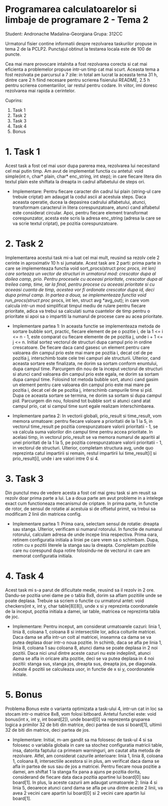 # Programarea calculatoarelor si limbaje de programare 2 - Tema 2

Student: Andronache Madalina-Georgiana
Grupa: 312CC

Urmatorul fisier contine informatii despre rezolvarea taskurilor propuse in 
tema 2 de la PCLP2. Punctajul obtinut la testarea locala este de 100 de puncte.

Cea mai mare provocare intalnita a fost rezolvarea corecta si cat mai eficienta
a problemelor propuse intr-un timp cat mai scurt. Aceasta tema a fost rezolvata
pe parcursul a 7 zile: in total am lucrat la aceasta tema 31 h, dintre care 2 h
fiind necesare pentru scrierea fisierului README, 2.5 h pentru scrierea 
comentariilor, iar restul pentru codare. In viitor, imi doresc rezolvarea 
mai rapida a cerintelor. 

Cuprins:
1. Task 1
2. Task 2
3. Task 3
4. Task 4
5. Bonus

# 1. Task 1

Acest task a fost cel mai usor dupa parerea mea, rezolvarea lui necesitand
cel mai putin timp. Am avut de implementat functia cu antetul:
void simple(int n, char* plain, char* enc_string, int step); in care fiecare 
litera din textul plain este shiftata la dreapta in cadrul alfabetului de 
steps ori. 

* Implementare: 
Pentru fiecare caracter din cadrul lui plain (string-ul care trebuie criptat)
am adaugat la codul ascii al acestuia steps. Daca aceasta operatie, ducea la 
depasirea cadrului alfabetului, atunci, transformam caracterul in litera 
corespunzatoare, atunci cand alfabetul este considerat circular. Apoi, pentru 
fiecare element transformat corespunzator, acesta este scris la adresa 
enc_string (adresa la care se va scrie textul criptat), pe pozitia 
corespunzatoare.

# 2. Task 2

Implementarea acestui task mi-a luat cel mai mult, reusind sa rezolv cele 2 
cerinte in aproximativ 10 h si jumatate. Acest task are 2 parti: prima parte 
in care se implementeaza functia void sort_procs(struct proc *procs, int len)
care sorteaza un vector de structuri in urmatorul mod: crescator dupa al 
doilea camp, prio. Pentru procesele cu aceeasi prioritate, crescator dupa al 
treilea camp, time, iar la final, pentru procese cu aceeasi prioritate si cu 
aceeasi cuanta de timp, acestea vor fi ordonate crescator dupa id, deci dupa 
primul camp. In partea a doua, se implementeaza functia 
void run_procs(struct proc* procs, int len, struct avg *avg_out); in care
vom calcula intr-un mod simplificat timpul mediu de rulare pentru fiecare 
prioritate, adica va trebui sa calculati suma cuantelor de timp pentru o 
prioritate si apoi sa o impartiti la numarul de procese care au acea 
prioritate.

* Implementare partea 1: 
In aceasta functie se implementeaza metoda de sortare bubble sort, practic, 
fiecare element de pe o pozitie i, de la 1 <= i <= n - 1, este comparat cu 
fiecare elemente de pe pozitia j, unde i + 1 <= j <= n. Initial sortez 
vectorul de structuri dupa campul prio in ordine crescatoare.
De fiecare daca cand gasesc un element pentru care valoarea din campul prio 
este mai mare pe pozitia i, decat cel de pe pozitia j, interschimb toate cele
trei campuri ale structurii. Ulterior, cand aceasta sortare este finalizata,
ne dorim sa sortam conform enuntului, dupa campul time. Parcurgem din nou de 
la inceput vectorul de structuri si atunci cand valoarea din campul prio este
egala, ne dorim sa sortam dupa campul time. Folosind tot metoda bubble sort,
atunci cand gasim un element pentru care valoarea din campul prio este mai 
mare pe pozitia i, decat cel de pe pozitia j, interschimb campurile time si 
pid. Dupa ce aceasta sortare se termina, ne dorim sa sortam si dupa campul pid.
Parcurgem din nou, folosind tot bubble sort si atunci cand atat campul prio,
cat si campul time sunt egale realizam interschimbarea. 

* Implementare partea 2:
In vectorii globali, prio_result si time_result, vom memora urmatoare: pentru
fiecare valoare a prioritatii de la 1 la 5, in vectorul time_result pe pozitia
corespunzatoare valorii prioritatii - 1, se va calcula suma valorilor din 
campul time pentru accea prioritate. In acelasi timp, in vectorul prio_result
se va memora numarul de aparitii al unei prioritati de la 1 la 5, pe pozitia
corespunzatoare valorii prioritatii - 1, in vectorul de structuri. Ulterior,
completam structura avg, unde quo reprezinta catul impartirii si remain, 
restul impartirii lui time_result[i] si prio_result[i], unde i are valori 
intre 0 si 4.

# 3. Task 3

Din punctul meu de vedere acesta a fost cel mai greu task si am reusit sa 
rezolv doar prima parte a lui. La a doua parte am avut probleme in a 
intelege exact cum functioneaza mecanismul de criptare. In prima parte,
in functie de rotor, de sensul de rotatie al acestuia si de offsetul primit,
va trebui sa modificam 2 linii din matricea config.

* Implementare partea 1:
Prima oara, selectam sensul de rotatie: dreapta sau stanga. Ulterior, 
verificam si numarul rotorului. In functie de numarul rotorului, calculam 
adresa de unde incepe linia respectiva. Prima oara, retinem configuratia 
initiala a liniei pe care vrem sa o schimbam. Dupa, rotim cu x pozitii 
literele la stanga sau la dreapta. Completam pozitiile care nu corespund 
dupa rotire folosindu-ne de vectorul in care am memorat configuratia 
initiala. 

# 4. Task 4

Acest task mi s-a parut de dificultate medie, reusind sa il rezolv in 2 ore.
Dandu-se pozitia unei dame pe o tabla 8x8, dorim sa aflam pozitiile unde se 
poate deplasa. Trebuie sa scriem o functie cu urmatorul antet:
void checkers(int x, int y, char table[8][8]), unde x si y reprezinta
coordonatele de la inceput, pozitia initiala a damei, iar table, matricea
ce reprezinta tabla de joc.

* Implementare: 
Pentru inceput, am considerat urmatoarele cazuri: linia 1, linia 8, coloana 1,
coloana 8 si intersectiile lor, adica colturile matricei. Daca dama se afla 
intr-un colt al matricei, inseamna ca dama se va putea deplasa doar intr-o noua 
pozitie. In schimb, daca se afla pe linia 1, linia 8, coloana 1 sau coloana 8,
atunci dama se poate deplasa in 2 noi pozitii. Daca nici unul dintre aceste 
cazuri nu este indeplinit, atunci dama se afla in oricare alta pozitie, deci 
se va putea deplasa in 4 noi pozitii: stanga sus, stanga jos, dreapta sus, 
dreapta jos, pe diagonala. Aceste 4 pozitii se calculeaza usor, in functie de 
x si y, coordonatele initiale.

# 5. Bonus

Problema Bonus este o varianta optimizata a task-ului 4, intr-un cat in 
loc sa stocam intr-o matrice 8x8, vom folosi bitboard. Antetul functiei este:
void bonus(int x, int y, int board[2]), unde board[0] va reprezenta gruparea 
logica a primilor 32 de biti din matrice, deci partea de sus si board[1], 
ultimii 32 de biti din matrice, deci partea de jos.

* Implementare:
Initial, m-am gandit sa ma folosesc de task-ul 4 si sa folosesc o variabila 
globala in care sa stochez configuratia matricii table, insa, datorita 
faptului ca primeam warninguri, am cautat alta metoda de rezolvare. Atfel, 
am considerat cazurile anterioare: linia 1, linia 8, coloana 1, coloana 8, 
intersectiile acestora si in plus, am verificat daca dama se afla in partea de
sus sau de jos a matricei. Pentru fiecare noua pozitie a damei, am shiftat 1 la
stanga fix pana a ajuns pe pozitia dorita, considerand de fiecare data daca 
pozitia apartine lui board[0] sau board[1]. In plus, la aceste cazurii am 
adaugat urmatoarele 2: linia 4 si linia 5, deoarece atunci cand dama se afla 
pe una dintre aceste 2 linii, va avea 2 vecini care apartin lui board[0]
si 2 vecini care apartin lui board[1].
